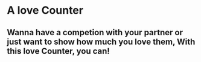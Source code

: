 # A love Counter

## Wanna have a competion with your partner or just want to show how much you love them, With this love Counter, you can!
